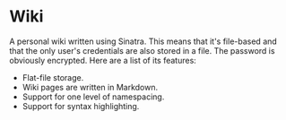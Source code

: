 Wiki
====

A personal wiki written using Sinatra. This means that it's file-based and that the only user's credentials are also stored in a file. The password is obviously encrypted. Here are a list of its features:

- Flat-file storage.
- Wiki pages are written in Markdown.
- Support for one level of namespacing.
- Support for syntax highlighting.